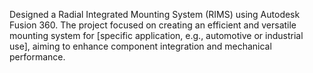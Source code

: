 Designed a Radial Integrated Mounting System (RIMS) using Autodesk Fusion 360. The project focused on creating an efficient and versatile mounting system for [specific application, e.g., automotive or industrial use], aiming to enhance component integration and mechanical performance.
